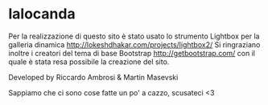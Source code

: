 # lalocanda
Per la realizzazione di questo sito è stato usato lo strumento Lightbox per la galleria dinamica http://lokeshdhakar.com/projects/lightbox2/
Si ringraziano inoltre i creatori del tema di base Bootstrap http://getbootstrap.com/ con il quale è stata resa possibile la creazione del sito.

Developed by Riccardo Ambrosi & Martin Masevski

Sappiamo che ci sono cose fatte un po' a cazzo, scusateci <3

